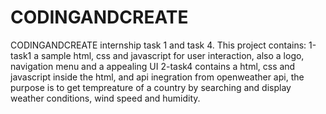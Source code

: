 # CODINGANDCREATE
CODINGANDCREATE internship task 1 and task 4. 
This project contains:
1-task1 a sample html, css and javascript for user interaction, also a logo, navigation menu and a appealing UI
2-task4 contains a html, css and javascript inside the html, and api inegration from openweather api, the purpose is to get tempreature of a country by searching and display weather conditions, wind speed and humidity.
